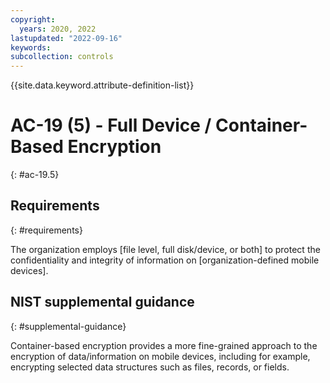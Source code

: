 ```yaml
---
copyright:
  years: 2020, 2022
lastupdated: "2022-09-16"
keywords: 
subcollection: controls
---
```


{{site.data.keyword.attribute-definition-list}}

# AC-19 (5) - Full Device / Container-Based Encryption
{: #ac-19.5}

## Requirements
{: #requirements}

The organization employs [file level, full disk/device, or both] to protect the confidentiality and integrity of information on [organization-defined mobile devices].

## NIST supplemental guidance
{: #supplemental-guidance}

Container-based encryption provides a more fine-grained approach to the encryption of data/information on mobile devices, including for example, encrypting selected data structures such as files, records, or fields.


